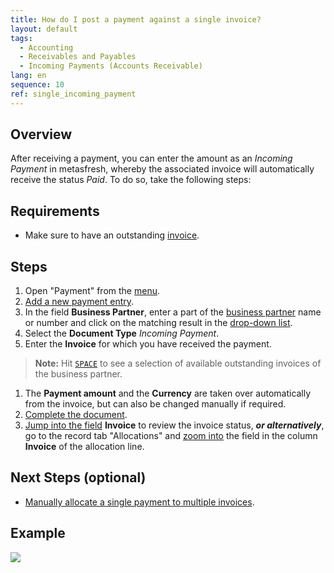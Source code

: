 ```yaml
---
title: How do I post a payment against a single invoice?
layout: default
tags:
  - Accounting
  - Receivables and Payables
  - Incoming Payments (Accounts Receivable)
lang: en
sequence: 10
ref: single_incoming_payment
---
```


## Overview
After receiving a payment, you can enter the amount as an *Incoming Payment* in metasfresh, whereby the associated invoice will automatically receive the status *Paid*. To do so, take the following steps:

## Requirements
- Make sure to have an outstanding [invoice](Invoice_SalesOrder).

## Steps
1. Open "Payment" from the [menu](Menu).
1. [Add a new payment entry](New_Record_Window).
1. In the field **Business Partner**, enter a part of the [business partner](New_Business_Partner) name or number and click on the matching result in the [drop-down list](Keyboard_shortcuts_reference).
1. Select the **Document Type** *Incoming Payment*.
1. Enter the **Invoice** for which you have received the payment.
 >**Note:** Hit [`SPACE`](Keyboard_shortcuts_reference) to see a selection of available outstanding invoices of the business partner.

1. The **Payment amount** and the **Currency** are taken over automatically from the invoice, but can also be changed manually if required.
1. [Complete the document](DocumentProcessingComplete).
1. [Jump into the field](Jumpto) **Invoice** to review the invoice status, ***or alternatively***, go to the record tab "Allocations" and [zoom into](Zoom_into_table_field) the field in the column **Invoice** of the allocation line.

## Next Steps (optional)
- [Manually allocate a single payment to multiple invoices](Incoming_payments_manual_allocation).

## Example
![](assets/single_incoming_payment.gif)
